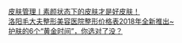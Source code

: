   
[皮肤管理丨素颜状态下的皮肤才是好皮肤！](http://www.dianyue.me/archives/661/cebtdetclvv71oti/)  
[洛阳毛大夫整形美容医院整形价格表2018年全新推出~](http://www.dianyue.me/archives/861/yesnawu3nbf67rpp/)  
[护肤的6个“黄金时间”，你选对了没？](http://www.dianyue.me/archives/393/uk30kmurhk40qqg0/)